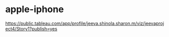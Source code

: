 # apple-iphone
https://public.tableau.com/app/profile/jeeva.shinola.sharon.m/viz/jeevaproject4/Story1?publish=yes
